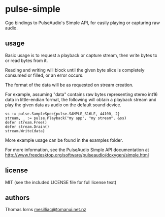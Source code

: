 pulse-simple
============

Cgo bindings to PulseAudio's Simple API,
for easily playing or capturing raw audio.

usage
-----

Basic usage is to request a playback or capture stream,
then write bytes to or read bytes from it.

Reading and writing will block until the given byte slice
is completely consumed or filled, or an error occurs.

The format of the data will be as requested on stream creation.

For example, assuming "data" contains raw bytes representing stereo int16 data
in little-endian format, the following will obtain a playback stream
and play the given data as audio on the default sound device.

    ss := pulse.SampleSpec{pulse.SAMPLE_S16LE, 44100, 2}
    stream, _ := pulse.Playback("my app", "my stream", &ss)
    defer stream.Free()
    defer stream.Drain()
    stream.Write(data)

More example usage can be found in the examples folder.

For more information, see the PulseAudio Simple API documentation at
http://www.freedesktop.org/software/pulseaudio/doxygen/simple.html

license
-------

MIT (see the included LICENSE file for full license text)

authors
-------

Thomas Iorns <mesilliac@tomanui.net.nz>

